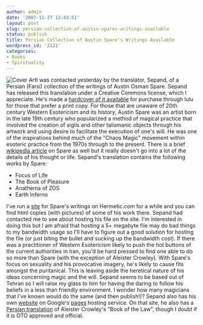 ```yaml
---
author: admin
date: '2007-11-27 12:43:51'
layout: post
slug: persian-collection-of-austin-spares-writings-available
status: publish
title: Persian Collection of Austin Spare's Writings Available
wordpress_id: '2121'
categories:
- Books
- Spirituality
---
```


![Cover Art](http://www.arcanology.com/images/persian-spare.png)I was
contacted yesterday by the translator, Sepand, of a Persian (Farsi)
collection of the writings of Austin Osman Spare. Sepand has released
this translation under a Creative Commons license, which I appreciate.
He's made a [hardcover of it
available](http://www.lulu.com/content/1460497) for purchase through
lulu for those that prefer a print copy. For those that are unaware of
20th century Western Esotericism and its history, Austin Spare was an
artist born in the late 19th century who popularized a method of magical
practice that involved the creation of sigils and other talismanic
objects through his artwork and using desire to facilitate the execution
of one's will. He was one of the inspirations behind much of the "Chaos
Magic" movement within esoteric practice from the 1970s through to the
present. There is a brief [wikipedia
article](http://en.wikipedia.org/wiki/Austin_Spare) on Spare as well but
it really doesn't go into a lot of the details of his thought or life.
Sepand's translation contains the following works by Spare:

-   Focus of Life
-   The Book of Pleasure
-   Anathema of ZOS
-   Earth Inferno

I've run a [site](http://www.hermetic.com/spare/) for Spare's writings
on Hermetic.com for a while and you can find html copies (with pictures)
of some of his work there. Sepand had contacted me to see about hosting
his file on the site. I'm interested in doing this but I am afraid that
hosting a 5+ megabyte file may do bad things to my bandwidth usage so
I'll have to figure out a good solution for hosting the file (or just
biting the bullet and sucking up the bandwidth cost). If there was a
practitioner of Western Esotericism likely to push the hot buttons of
the current authorities in Iran, you'd be hard pressed to find one able
to do so more than Spare (with the exception of Aleister Crowley). With
Spare's focus on sexuality and his provocative imagery, he's likely to
cause fits amongst the puritanical. This is leaving aside the heretical
nature of his ideas concerning magic and the will. Sepand seems to be
based out of Tehran so I will raise my glass to him for having the
daring to follow his beliefs in a less than friendly environment. I
wonder how many magicians that I've known would do the same (and then
publish!)? Sepand also has his own
[website](http://zepand.googlepages.com/) on Google's
[pages](http://pages.google.com) hosting service. On that site, he also
has a [Persian
translation](http://zepand.googlepages.com/AleisterCrowleyBookoftheLaw-Farsi.pdf)
of Aleister Crowley's "Book of the Law", though I doubt if it is OTO
approved and official.
